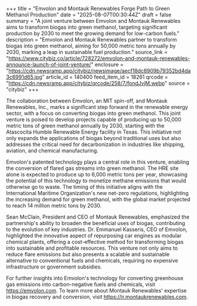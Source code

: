 +++
title = "Emvolon and Montauk Renewables Forge Path to Green Methanol Production"
date = "2025-08-07T00:30:44Z"
draft = false
summary = "A joint venture between Emvolon and Montauk Renewables aims to transform biogas into green methanol, targeting significant production by 2030 to meet the growing demand for low-carbon fuels."
description = "Emvolon and Montauk Renewables partner to transform biogas into green methanol, aiming for 50,000 metric tons annually by 2030, marking a leap in sustainable fuel production."
source_link = "https://www.citybiz.co/article/728272/emvolon-and-montauk-renewables-announce-launch-of-joint-venture/"
enclosure = "https://cdn.newsramp.app/citybiz/newsimage/aecf18dc8909b79352bd4da3c6991d65.jpg"
article_id = 140400
feed_item_id = 18261
qrcode = "https://cdn.newsramp.app/citybiz/qrcode/258/7/fondJvjM.webp"
source = "citybiz"
+++

<p>The collaboration between Emvolon, an MIT spin-off, and Montauk Renewables, Inc., marks a significant step forward in the renewable energy sector, with a focus on converting biogas into green methanol. This joint venture is poised to develop projects capable of producing up to 50,000 metric tons of green methanol annually by 2030, starting with the Atascocita Humble Renewable Energy facility in Texas. This initiative not only expands the applications of biogas beyond traditional uses but also addresses the critical need for decarbonization in industries like shipping, aviation, and chemical manufacturing.</p><p>Emvolon's patented technology plays a central role in this venture, enabling the conversion of flared gas streams into green methanol. The HRE site alone is expected to produce up to 6,000 metric tons per year, showcasing the potential of this technology to monetize methane emissions that would otherwise go to waste. The timing of this initiative aligns with the International Maritime Organization's new net-zero regulations, highlighting the increasing demand for green methanol, with the global market projected to reach 14 million metric tons by 2030.</p><p>Sean McClain, President and CEO of Montauk Renewables, emphasized the partnership's ability to broaden the beneficial uses of biogas, contributing to the evolution of key industries. Dr. Emmanuel Kasseris, CEO of Emvolon, highlighted the innovative aspect of repurposing car engines as modular chemical plants, offering a cost-effective method for transforming biogas into sustainable and profitable resources. This venture not only aims to reduce flare emissions but also presents a scalable and sustainable alternative to conventional fuels and chemicals, requiring no expensive infrastructure or government subsidies.</p><p>For further insights into Emvolon's technology for converting greenhouse gas emissions into carbon-negative fuels and chemicals, visit <a href='https://emvolon.com' rel='nofollow' target='_blank'>https://emvolon.com</a>. To learn more about Montauk Renewables' expertise in biogas recovery and conversion, visit <a href='https://ir.montaukrenewables.com' rel='nofollow' target='_blank'>https://ir.montaukrenewables.com</a>.</p>